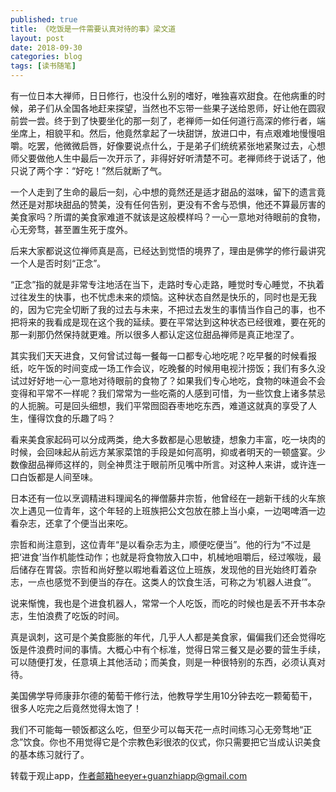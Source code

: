 ```yaml
---
published: true
title: 《吃饭是一件需要认真对待的事》梁文道
layout: post
date: 2018-09-30
categories: blog
tags: [读书随笔]
---
```

  
有一位日本大禅师，日日修行，也没什么别的嗜好，唯独喜欢甜食。在他病重的时候，弟子们从全国各地赶来探望，当然也不忘带一些果子送给恩师，好让他在圆寂前尝一尝。终于到了快要坐化的那一刻了，老禅师一如任何道行高深的修行者，端坐席上，相貌平和。然后，他竟然拿起了一块甜饼，放进口中，有点艰难地慢慢咀嚼。吃罢，他微微启唇，好像要说点什么，于是弟子们统统紧张地紧聚过去，心想师父要做他人生中最后一次开示了，非得好好听清楚不可。老禅师终于说话了，他只说了两个字：“好吃！”然后就断了气。

一个人走到了生命的最后一刻，心中想的竟然还是适才甜品的滋味，留下的遗言竟然还是对那块甜品的赞美，没有任何告别，更没有不舍与恐惧，他还不算最厉害的美食家吗？所谓的美食家难道不就该是这般模样吗？一心一意地对待眼前的食物，心无旁骛，甚至置生死于度外。

后来大家都说这位禅师真是高，已经达到觉悟的境界了，理由是佛学的修行最讲究一个人是否时刻“正念”。

“正念”指的就是非常专注地活在当下，走路时专心走路，睡觉时专心睡觉，不执着过往发生的快事，也不忧虑未来的烦恼。这种状态自然是快乐的，同时也是无我的，因为它完全切断了我的过去与未来，不把过去发生的事情当作自己的事，也不把将来的我看成是现在这个我的延续。要在平常达到这种状态已经很难，要在死的那一刹那仍然保持就更难。所以很多人都认定这位甜品禅师是真正地涅了。

其实我们天天进食，又何曾试过每一餐每一口都专心地吃呢？吃早餐的时候看报纸，吃午饭的时间变成一场工作会议，吃晚餐的时候用电视汁捞饭；我们有多久没试过好好地一心一意地对待眼前的食物了？如果我们专心地吃，食物的味道会不会变得和平常不一样呢？我们常常为一些吃斋的人感到可惜，为一些饮食上诸多禁忌的人扼腕。可是回头细想，我们平常囫囵吞枣地吃东西，难道这就真的享受了人生，懂得饮食的乐趣了吗？

看来美食家起码可以分成两类，绝大多数都是心思敏捷，想象力丰富，吃一块肉的时候，会回味起从前远方某家菜馆的手段是如何高明，抑或者明天的一顿盛宴。少数像甜品禅师这样的，则全神贯注于眼前所见嘴中所言。对这种人来讲，或许连一口白饭都是人间至味。

日本还有一位以烹调精进料理闻名的禅僧藤井宗哲，他曾经在一趟新干线的火车旅次上遇见一位青年，这个年轻的上班族把公文包放在膝上当小桌，一边喝啤酒一边看杂志，还拿了个便当出来吃。

宗哲和尚注意到，这位青年“是以看杂志为主，顺便吃便当”。他的行为“不过是把‘进食’当作机能性动作；也就是将食物放入口中，机械地咀嚼后，经过喉咙，最后储存在胃袋。宗哲和尚好整以暇地看着这位上班族，发现他的目光始终盯着杂志，一点也感觉不到便当的存在。这类人的饮食生活，可称之为‘机器人进食’”。

说来惭愧，我也是个进食机器人，常常一个人吃饭，而吃的时候也是丢不开书本杂志，生怕浪费了吃饭的时间。

真是讽刺，这可是个美食膨胀的年代，几乎人人都是美食家，偏偏我们还会觉得吃饭是件浪费时间的事情。大概心中有个标准，觉得日常三餐又是必要的营生手续，可以随便打发，任意填上其他活动；而美食，则是一种很特别的东西，必须认真对待。

美国佛学导师康菲尔德的葡萄干修行法，他教导学生用10分钟去吃一颗葡萄干，很多人吃完之后竟然觉得太饱了！

我们不可能每一顿饭都这么吃，但至少可以每天花一点时间练习心无旁骛地“正念”饮食。你也不用觉得它是个宗教色彩很浓的仪式，你只需要把它当成认识美食的基本练习就行了。

转载于观止app，作者邮箱heeyer+guanzhiapp@gmail.com
